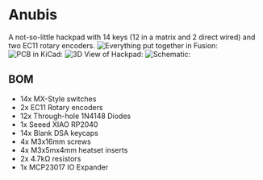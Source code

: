 ﻿# Anubis
A not-so-little hackpad with 14 keys (12 in a matrix and 2 direct wired) and two EC11 rotary encoders.
![Everything put together in Fusion:](https://postimg.cc/gX3LXBZp)
![PCB in KiCad:](https://postimg.cc/N2Y9176H)
![3D View of Hackpad:](https://postimg.cc/wRVtFy2b)
![Schematic:](https://postimg.cc/7bymBFXg)
## BOM

 - 14x MX-Style switches
 - 2x EC11 Rotary encoders
 - 12x Through-hole 1N4148 Diodes
 - 1x Seeed XIAO RP2040
 - 14x Blank DSA keycaps
 - 4x M3x16mm screws
 - 4x M3x5mx4mm heatset inserts
 - 2x 4.7kΩ resistors
 - 1x MCP23017 IO Expander
